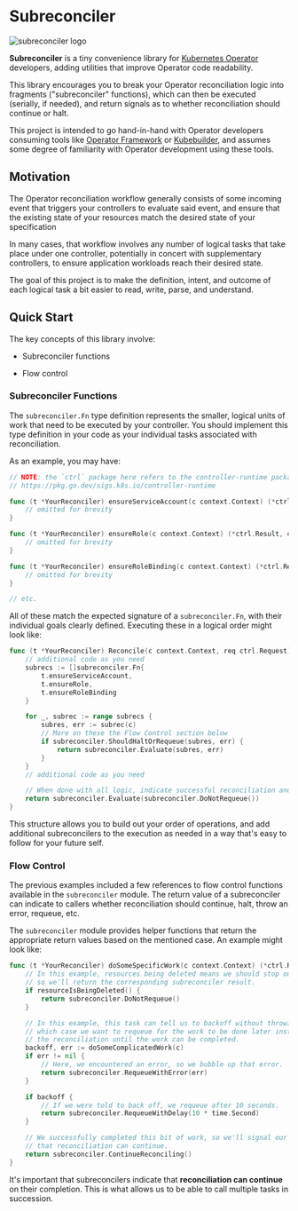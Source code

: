 # Subreconciler

![subreconciler logo](assets/subreconciler.png)

**Subreconciler** is a tiny convenience library for [Kubernetes
Operator](https://kubernetes.io/docs/concepts/extend-kubernetes/operator/)
developers, adding utilities that improve Operator code readability.

This library encourages you to break your Operator reconciliation logic into
fragments ("subreconciler" functions), which can then be executed (serially, if
needed), and return signals as to whether reconciliation should continue or
halt.

This project is intended to go hand-in-hand with Operator developers consuming
tools like [Operator Framework](https://operatorframework.io/) or
[Kubebuilder](https://github.com/kubernetes-sigs/kubebuilder), and assumes some
degree of familiarity with Operator development using these tools.

## Motivation

The Operator reconciliation workflow generally consists of some incoming event
that triggers your controllers to evaluate said event, and ensure that the
existing state of your resources match the desired state of your specification

In many cases, that workflow involves any number of logical tasks that take
place under one controller, potentially in concert with supplementary
controllers, to ensure application workloads reach their desired state.

The goal of this project is to make the definition, intent, and outcome of each
logical task a bit easier to read, write, parse, and understand.

## Quick Start

The key concepts of this library involve:

- Subreconciler functions

- Flow control

### Subreconciler Functions

The `subreconciler.Fn` type definition represents the smaller, logical units of
work that need to be executed by your controller. You should implement this type
definition in your code as your individual tasks associated with reconciliation.

As an example, you may have:

```Go
// NOTE: the `ctrl` package here refers to the controller-runtime package:
// https://pkg.go.dev/sigs.k8s.io/controller-runtime

func (t *YourReconciler) ensureServiceAccount(c context.Context) (*ctrl.Result, error){
    // omitted for brevity
}

func (t *YourReconciler) ensureRole(c context.Context) (*ctrl.Result, error){
    // omitted for brevity
}

func (t *YourReconciler) ensureRoleBinding(c context.Context) (*ctrl.Result, error){
    // omitted for brevity
}

// etc.
```

All of these match the expected signature of a `subreconciler.Fn`, with their individual goals clearly
defined. Executing these in a logical order might look like:

```Go
func (t *YourReconciler) Reconcile(c context.Context, req ctrl.Request) (ctrl.Result, error){
    // additional code as you need
    subrecs := []subreconciler.Fn{
        t.ensureServiceAccount,
        t.ensureRole,
        t.ensureRoleBinding
    }

    for _, subrec := range subrecs {
        subres, err := subrec(c)
        // More on these the Flow Control section below
        if subreconciler.ShouldHaltOrRequeue(subres, err) {
            return subreconciler.Evaluate(subres, err)
        }
    }
    // additional code as you need

    // When done with all logic, indicate successful reconciliation and do not requeue.
    return subreconciler.Evaluate(subreconciler.DoNotRequeue())
}
```

This structure allows you to build out your order of operations, and add
additional subreconcilers to the execution as needed in a way that's easy to
follow for your future self.

### Flow Control

The previous examples included a few references to flow control functions
available in the `subreconciler` module. The return value of a subreconciler can
indicate to callers whether reconciliation should continue, halt, throw an
error, requeue, etc.

The `subreconciler` module provides helper functions that return the appropriate
return values based on the mentioned case. An example might look like:

```Go
func (t *YourReconciler) doSomeSpecificWork(c context.Context) (*ctrl.Result, error) {
    // In this example, resources being deleted means we should stop our work
    // so we'll return the corresponding subreconciler result.
    if resourceIsBeingDeleted() {
        return subreconciler.DoNotRequeue()
    }

    // In this example, this task can tell us to backoff without throwing an error, in 
    // which case we want to requeue for the work to be done later instead of spamming
    // the reconciliation until the work can be completed.
    backoff, err := doSomeComplicatedWork(c)
    if err != nil {
        // Here, we encountered an error, so we bubble up that error.
        return subreconciler.RequeueWithError(err)
    }

    if backoff {
        // If we were told to back off, we requeue after 10 seconds.
        return subreconciler.RequeueWithDelay(10 * time.Second)
    }

    // We successfully completed this bit of work, so we'll signal our success by indicating
    // that reconciliation can continue.
    return subreconciler.ContinueReconciling()
}
```

It's important that subreconcilers indicate that **reconciliation can continue**
on their completion. This is what allows us to be able to call multiple tasks in
succession.
